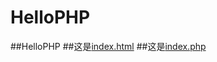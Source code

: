 # HelloPHP
##HelloPHP
##这是[index.html](https://1156897632.github.io/HelloPHP/index.html)
##这是[index.php](https://1156897632.github.io/HelloPHP/index.php)
